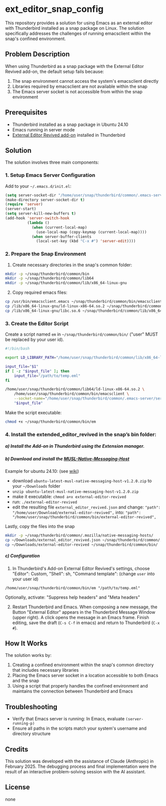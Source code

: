 # ext_editor_snap_config

This repository provides a solution for using Emacs as an external editor with Thunderbird installed as a snap package on Linux. The solution specifically addresses the challenges of running emacsclient within the snap's confined environment.

## Problem Description

When using Thunderbird as a snap package with the External Editor Revived add-on, the default setup fails because:
1. The snap environment cannot access the system's emacsclient directly
2. Libraries required by emacsclient are not available within the snap
3. The Emacs server socket is not accessible from within the snap environment

## Prerequisites

- Thunderbird installed as a snap package in Ubuntu 24.10
- Emacs running in server mode
- [External Editor Revived add-on](https://github.com/Frederick888/external-editor-revived) installed in Thunderbird

## Solution

The solution involves three main components:

### 1. Setup Emacs Server Configuration

Add to your `~/.emacs.d/init.el`:
```lisp
(setq server-socket-dir "/home/user/snap/thunderbird/common/.emacs-server")
(make-directory server-socket-dir t)
(require 'server)
(server-start)
(setq server-kill-new-buffers t)
(add-hook 'server-switch-hook
          (lambda ()
            (when (current-local-map)
              (use-local-map (copy-keymap (current-local-map))))
            (when server-buffer-clients
              (local-set-key (kbd "C-x #") 'server-edit))))
```


### 2. Prepare the Snap Environment

1. Create necessary directories in the snap's common folder:
```bash
mkdir -p ~/snap/thunderbird/common/bin
mkdir -p ~/snap/thunderbird/common/lib64
mkdir -p ~/snap/thunderbird/common/lib/x86_64-linux-gnu
```


2. Copy required emacs files:
```bash
cp /usr/bin/emacsclient.emacs ~/snap/thunderbird/common/bin/emacsclient
cp /lib/x86_64-linux-gnu/ld-linux-x86-64.so.2 ~/snap/thunderbird/common/lib64/
cp /lib/x86_64-linux-gnu/libc.so.6 ~/snap/thunderbird/common/lib/x86_64-linux-gnu/
```

### 3. Create the Editor Script

Create a script named `em` in `~/snap/thunderbird/common/bin/` ("user" MUST be replaced by your user id). 

```bash
#!/bin/bash

export LD_LIBRARY_PATH="/home/user/snap/thunderbird/common/lib/x86_64-linux-gnu:$LD_LIBRARY_PATH"

input_file="$1"
if [ -z "$input_file" ]; then
    input_file="/path/to/temp.eml"
fi

/home/user/snap/thunderbird/common/lib64/ld-linux-x86-64.so.2 \
    /home/user/snap/thunderbird/common/bin/emacsclient \
    --socket-name="/home/user/snap/thunderbird/common/.emacs-server/server" \
    "$input_file"
```

Make the script executable:
```bash
chmod +x ~/snap/thunderbird/common/bin/em
```

### 4. Install the extended_editor_revived in the snap’s bin folder:

##### a) Install the Add-on in Thunderbird using the Extension manager.

##### b) Download and install the [MUSL-Native-Messaging-Host](https://github.com/Frederick888/external-editor-revived/releases)

Example for ubuntu 24.10: (see [wiki](https://github.com/Frederick888/external-editor-revived/wiki/Linux#installing-the-native-messaging-host))

- download ```ubuntu-latest-musl-native-messaging-host-v1.2.0.zip``` to your ```~/Downloads``` folder
- ```unzip ubuntu-latest-musl-native-messaging-host-v1.2.0.zip```
- make it executable: ```chmod a+x external-editor-revived```
- run: ```./external-editor-revived```
- edit the resulting file ```external_editor_revived.json``` and change: ```"path": "/home/user/Download/external-editor-revived",``` into: ```"path": "/home/user/snap/thunderbird/common/bin/external-editor-revived",```

Lastly, copy the files into the snap
```bash
mkdir -p ~/snap/thunderbird/common/.mozilla/native-messaging-hosts/
cp ~/Downloads/external_editor_revived.json ~/snap/thunderbird/common/.mozilla/native-messaging-hosts/
cp ~/Downloads/external-editor-revived ~/snap/thunderbird/common/bin/
```


##### c) Configuration

1. In Thunderbird's Add-on External Editor Revived's settings, choose "Editor": Custom,
   "Shell": sh, "Command template": (change `user` into your user id)

```
/home/user/snap/thunderbird/common/bin/em "/path/to/temp.eml" 
```

Optionally, activate: "Suppress help headers" and "Meta headers"

2. Restart Thunderbird and Emacs. When composing
   a new message, the Button "External Editor" appears
   in the Thunderbird Message Window (upper right). A click opens the message in an Emacs frame. Finish
   editing, save the draft (`C-s C-f` in
   emacs) and return to Thunderbird (`C-x #`). 

## How It Works

The solution works by:
1. Creating a confined environment within the snap's common directory that includes necessary libraries
2. Placing the Emacs server socket in a location accessible to both Emacs and the snap
3. Using a script that properly handles the confined environment and maintains the connection between Thunderbird and Emacs

## Troubleshooting

- Verify that Emacs server is running: In Emacs, evaluate `(server-running-p)`
- Ensure all paths in the scripts match your system's username and directory structure

## Credits

This solution was developed with the assistance of Claude (Anthropic) in February 2025. The debugging process and final implementation were the result of an interactive problem-solving session with the AI assistant.

## License
none
